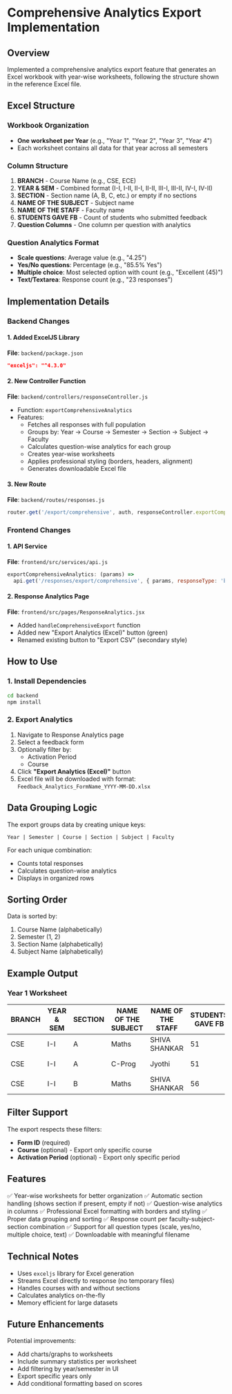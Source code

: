 # Comprehensive Analytics Export Implementation

## Overview
Implemented a comprehensive analytics export feature that generates an Excel workbook with year-wise worksheets, following the structure shown in the reference Excel file.

## Excel Structure

### Workbook Organization
- **One worksheet per Year** (e.g., "Year 1", "Year 2", "Year 3", "Year 4")
- Each worksheet contains all data for that year across all semesters

### Column Structure
1. **BRANCH** - Course Name (e.g., CSE, ECE)
2. **YEAR & SEM** - Combined format (I-I, I-II, II-I, II-II, III-I, III-II, IV-I, IV-II)
3. **SECTION** - Section name (A, B, C, etc.) or empty if no sections
4. **NAME OF THE SUBJECT** - Subject name
5. **NAME OF THE STAFF** - Faculty name
6. **STUDENTS GAVE FB** - Count of students who submitted feedback
7. **Question Columns** - One column per question with analytics

### Question Analytics Format
- **Scale questions**: Average value (e.g., "4.25")
- **Yes/No questions**: Percentage (e.g., "85.5% Yes")
- **Multiple choice**: Most selected option with count (e.g., "Excellent (45)")
- **Text/Textarea**: Response count (e.g., "23 responses")

## Implementation Details

### Backend Changes

#### 1. Added ExcelJS Library
**File**: `backend/package.json`
```json
"exceljs": "^4.3.0"
```

#### 2. New Controller Function
**File**: `backend/controllers/responseController.js`
- Function: `exportComprehensiveAnalytics`
- Features:
  - Fetches all responses with full population
  - Groups by: Year → Course → Semester → Section → Subject → Faculty
  - Calculates question-wise analytics for each group
  - Creates year-wise worksheets
  - Applies professional styling (borders, headers, alignment)
  - Generates downloadable Excel file

#### 3. New Route
**File**: `backend/routes/responses.js`
```javascript
router.get('/export/comprehensive', auth, responseController.exportComprehensiveAnalytics);
```

### Frontend Changes

#### 1. API Service
**File**: `frontend/src/services/api.js`
```javascript
exportComprehensiveAnalytics: (params) => 
  api.get('/responses/export/comprehensive', { params, responseType: 'blob' })
```

#### 2. Response Analytics Page
**File**: `frontend/src/pages/ResponseAnalytics.jsx`
- Added `handleComprehensiveExport` function
- Added new "Export Analytics (Excel)" button (green)
- Renamed existing button to "Export CSV" (secondary style)

## How to Use

### 1. Install Dependencies
```bash
cd backend
npm install
```

### 2. Export Analytics
1. Navigate to Response Analytics page
2. Select a feedback form
3. Optionally filter by:
   - Activation Period
   - Course
4. Click **"Export Analytics (Excel)"** button
5. Excel file will be downloaded with format: `Feedback_Analytics_FormName_YYYY-MM-DD.xlsx`

## Data Grouping Logic

The export groups data by creating unique keys:
```
Year | Semester | Course | Section | Subject | Faculty
```

For each unique combination:
- Counts total responses
- Calculates question-wise analytics
- Displays in organized rows

## Sorting Order

Data is sorted by:
1. Course Name (alphabetically)
2. Semester (1, 2)
3. Section Name (alphabetically)
4. Subject Name (alphabetically)

## Example Output

### Year 1 Worksheet
| BRANCH | YEAR & SEM | SECTION | NAME OF THE SUBJECT | NAME OF THE STAFF | STUDENTS GAVE FB | Q1: Teaching Quality | Q2: Course Content |
|--------|------------|---------|---------------------|-------------------|------------------|---------------------|-------------------|
| CSE    | I-I        | A       | Maths               | SHIVA SHANKAR     | 51               | 4.25                | 85.5% Yes         |
| CSE    | I-I        | A       | C-Prog              | Jyothi            | 51               | 4.10                | 90.2% Yes         |
| CSE    | I-I        | B       | Maths               | SHIVA SHANKAR     | 56               | 4.35                | 87.5% Yes         |

## Filter Support

The export respects these filters:
- **Form ID** (required)
- **Course** (optional) - Export only specific course
- **Activation Period** (optional) - Export only specific period

## Features

✅ Year-wise worksheets for better organization
✅ Automatic section handling (shows section if present, empty if not)
✅ Question-wise analytics in columns
✅ Professional Excel formatting with borders and styling
✅ Proper data grouping and sorting
✅ Response count per faculty-subject-section combination
✅ Support for all question types (scale, yes/no, multiple choice, text)
✅ Downloadable with meaningful filename

## Technical Notes

- Uses `exceljs` library for Excel generation
- Streams Excel directly to response (no temporary files)
- Handles courses with and without sections
- Calculates analytics on-the-fly
- Memory efficient for large datasets

## Future Enhancements

Potential improvements:
- Add charts/graphs to worksheets
- Include summary statistics per worksheet
- Add filtering by year/semester in UI
- Export specific years only
- Add conditional formatting based on scores
